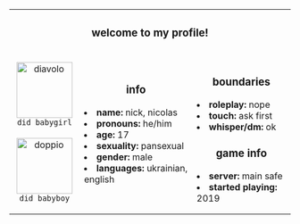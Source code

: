 <table align="center">
  <tr>
    <th align="center" colspan="3""><b><h3>welcome to my profile!</h3><b></th>
  </tr>
  <tr>
    <td width="25%"><p align="center"><img src="https://i.postimg.cc/6QP9s3TZ/pony-town-did-babygirl-stand-3x.png" width="100" alt="diavolo"><br><code>did babygirl</code><br> <br> <img src="https://i.postimg.cc/rps8YWyc/pony-town-did-babyboy-stand-3x.png" width="100" alt="doppio"><br><code>did babyboy</code><br></p>
   </td>
     <td width="40%"><h3 align="center">info</h3>
       <li><b>name:</b> nick, nicolas<br></li>
       <li><b>pronouns:</b> he/him<br></li>
       <li><b>age:</b> 17<br></li>
       <li><b>sexuality:</b> pansexual <br></li>
       <li><b>gender:</b> male <br></li>
       <li><b>languages:</b> ukrainian, english<br></li>
       <br>
     </td>
    <td ><h3 align="center">boundaries</h3>
       <li><b>roleplay:</b> nope<br></li>
       <li><b>touch:</b> ask first<br></li>
       <li><b>whisper/dm:</b> ok<br></li>  
    <h3 align="center">game info</h3>
      <li><b>server:</b> main safe<br></li>
      <li><b>started playing:</b> 2019<br></li>
    </td>
  </tr>
</table>
